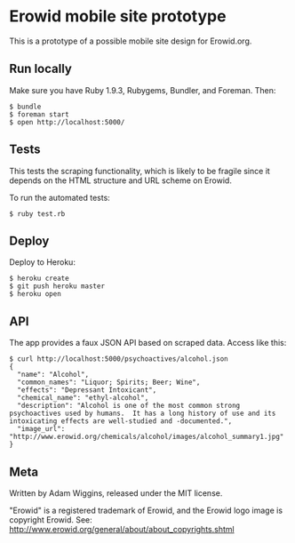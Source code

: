 # Erowid mobile site prototype

This is a prototype of a possible mobile site design for Erowid.org.

## Run locally

Make sure you have Ruby 1.9.3, Rubygems, Bundler, and Foreman.  Then:

    $ bundle
    $ foreman start
    $ open http://localhost:5000/

## Tests

This tests the scraping functionality, which is likely to be fragile since it depends on the HTML structure and URL scheme on Erowid.

To run the automated tests:

    $ ruby test.rb

## Deploy

Deploy to Heroku:

    $ heroku create
    $ git push heroku master
    $ heroku open

## API

The app provides a faux JSON API based on scraped data.  Access like this:

    $ curl http://localhost:5000/psychoactives/alcohol.json
    {
      "name": "Alcohol",
      "common_names": "Liquor; Spirits; Beer; Wine",
      "effects": "Depressant Intoxicant",
      "chemical_name": "ethyl-alcohol",
      "description": "Alcohol is one of the most common strong psychoactives used by humans.  It has a long history of use and its intoxicating effects are well-studied and -documented.",
      "image_url": "http://www.erowid.org/chemicals/alcohol/images/alcohol_summary1.jpg"
    }

## Meta

Written by Adam Wiggins, released under the MIT license.

"Erowid" is a registered trademark of Erowid, and the Erowid logo image is
copyright Erowid.  See: http://www.erowid.org/general/about/about_copyrights.shtml


